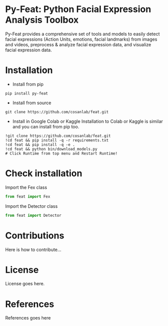 Py-Feat: Python Facial Expression Analysis Toolbox
============================

Py-Feat provides a comprehensive set of tools and models to easily detect facial expressions (Action Units, emotions, facial landmarks) from images and videos, preprocess & analyze facial expression data, and visualize facial expression data. 
# Installation
- Install from pip
```
pip install py-feat
```

- Install from source
```
git clone https://github.com/cosanlab/feat.git
```

- Install in Google Colab or Kaggle 
Installation to Colab or Kaggle is similar and you can install from pip too. 
```
!git clone https://github.com/cosanlab/feat.git  
!cd feat && pip install -q -r requirements.txt
!cd feat && pip install -q -e . 
!cd feat && python bin/download_models.py
# Click Runtime from top menu and Restart Runtime! 
```

# Check installation

Import the Fex class
```python
from feat import Fex
```

Import the Detector class
```python
from feat import Detector
```

# Contributions 
Here is how to contribute... 

# License 
License goes here.


# References
References goes here
